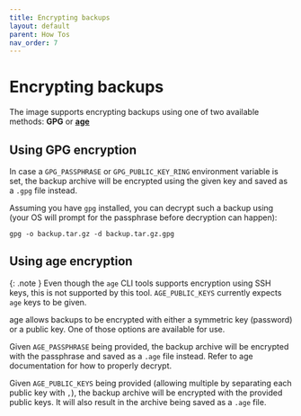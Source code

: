 ```yaml
---
title: Encrypting backups
layout: default
parent: How Tos
nav_order: 7
---
```


# Encrypting backups

The image supports encrypting backups using one of two available methods: **GPG** or **[age](https://age-encryption.org/)**

## Using GPG encryption

In case a `GPG_PASSPHRASE` or `GPG_PUBLIC_KEY_RING` environment variable is set, the backup archive will be encrypted using the given key and saved as a `.gpg` file instead.

Assuming you have `gpg` installed, you can decrypt such a backup using (your OS will prompt for the passphrase before decryption can happen):

```console
gpg -o backup.tar.gz -d backup.tar.gz.gpg
```

## Using age encryption

{: .note }
Even though the `age` CLI tools supports encryption using SSH keys, this is not supported by this tool.
`AGE_PUBLIC_KEYS` currently expects `age` keys to be given.

age allows backups to be encrypted with either a symmetric key (password) or a public key. One of those options are available for use.

Given `AGE_PASSPHRASE` being provided, the backup archive will be encrypted with the passphrase and saved as a `.age` file instead. Refer to age documentation for how to properly decrypt.

Given `AGE_PUBLIC_KEYS` being provided (allowing multiple by separating each public key with `,`), the backup archive will be encrypted with the provided public keys. It will also result in the archive being saved as a `.age` file.
